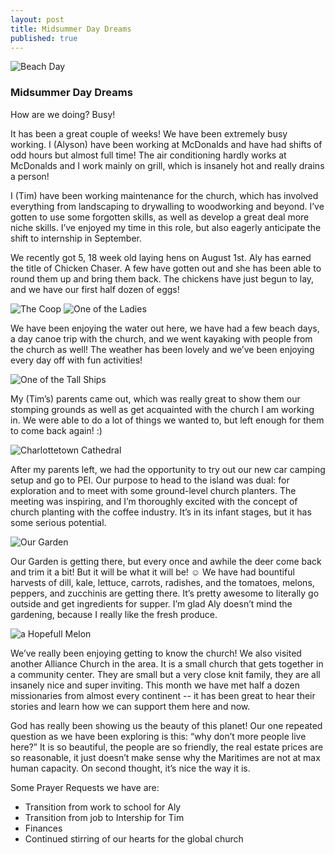 ```yaml
---
layout: post
title: Midsummer Day Dreams
published: true
---
```

![Beach Day](/images/beach.jpg)
### Midsummer Day Dreams

How are we doing? Busy! 

It has been a great couple of weeks! We have been extremely busy working. I (Alyson) have been working at McDonalds and have had shifts of odd hours but almost full time! The air conditioning hardly works at McDonalds and I work mainly on grill, which is insanely hot and really drains a person! 

I (Tim) have been working maintenance for the church, which has involved everything from landscaping to drywalling to woodworking and beyond. I’ve gotten to use some forgotten skills, as well as develop a great deal more niche skills. I’ve enjoyed my time in this role, but also eagerly anticipate the shift to internship in September. 

We recently got 5, 18 week old laying hens on August 1st. Aly has earned the title of Chicken Chaser. A few have gotten out and she has been able to round them up and bring them back. The chickens have just begun to lay, and we have our first half dozen of eggs!

![The Coop](/images/coop.jpg)
![One of the Ladies](/images/chicken.jpg)

We have been enjoying the water out here, we have had a few beach days, a day canoe trip with the church, and we went kayaking with people from the church as well! The weather has been lovely and we’ve been enjoying every day off with fun activities! 

![One of the Tall Ships](/images/ship.jpg)

My (Tim’s) parents came out, which was really great to show them our stomping grounds as well as get acquainted with the church I am working in. We were able to do a lot of things we wanted to, but left enough for them to come back again! :) 

![Charlottetown Cathedral](/images/dun.jpg)

After my parents left, we had the opportunity to try out our new car camping setup and go to PEI. Our purpose to head to the island was dual: for exploration and to meet with some ground-level church planters. The meeting was inspiring, and I’m thoroughly excited with the concept of church planting with the coffee industry. It’s in its infant stages, but it has some serious potential. 

![Our Garden](/images/garden.jpg)

Our Garden is getting there, but every once and awhile the deer come back and trim it a bit! But it will be what it will be! ☺ We have had bountiful harvests of dill, kale, lettuce, carrots, radishes, and the tomatoes, melons, peppers, and zucchinis are getting there. It’s pretty awesome to literally go outside and get ingredients for supper. I’m glad Aly doesn’t mind the gardening, because I really like the fresh produce. 

![a Hopefull Melon](/images/melon.jpg)

We’ve really been enjoying getting to know the church! We also visited another Alliance Church in the area. It is a small church that gets together in a community center.  They are small but a very close knit family, they are all insanely nice and super inviting. This month we have met half a dozen missionaries from almost every continent -- it has been great to hear their stories and learn how we can support them here and now. 

God has really been showing us the beauty of this planet! Our one repeated question as we have been exploring is this: “why don’t more people live here?” It is so beautiful, the people are so friendly, the real estate prices are so reasonable, it just doesn’t make sense why the Maritimes are not at max human capacity. On second thought, it’s nice the way it is.

Some Prayer Requests we have are: 
- Transition from work to school for Aly
- Transition from job to Intership for Tim
- Finances 
- Continued stirring of our hearts for the global church
